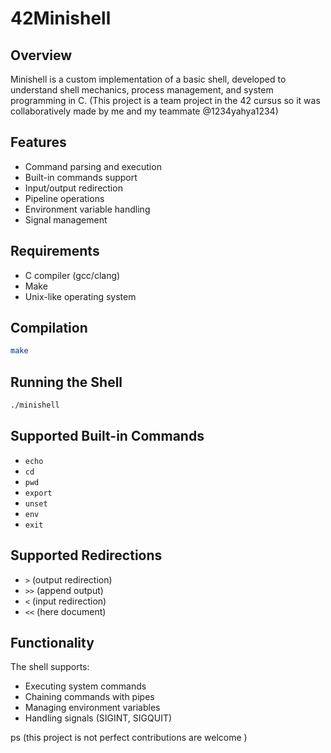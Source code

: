 # 42Minishell

## Overview

Minishell is a custom implementation of a basic shell, developed to understand shell mechanics, process management, and system programming in C.
(This project is a team project in the 42 cursus so it was collaboratively made by me and my teammate @1234yahya1234)

## Features

- Command parsing and execution
- Built-in commands support
- Input/output redirection
- Pipeline operations
- Environment variable handling
- Signal management

## Requirements

- C compiler (gcc/clang)
- Make
- Unix-like operating system

## Compilation

```bash
make
```

## Running the Shell

```bash
./minishell
```

## Supported Built-in Commands

- `echo`
- `cd`
- `pwd`
- `export`
- `unset`
- `env`
- `exit`

## Supported Redirections

- `>` (output redirection)
- `>>` (append output)
- `<` (input redirection)
- `<<` (here document)

## Functionality

The shell supports:
- Executing system commands
- Chaining commands with pipes
- Managing environment variables
- Handling signals (SIGINT, SIGQUIT)


ps (this project is not perfect contributions are welcome )
